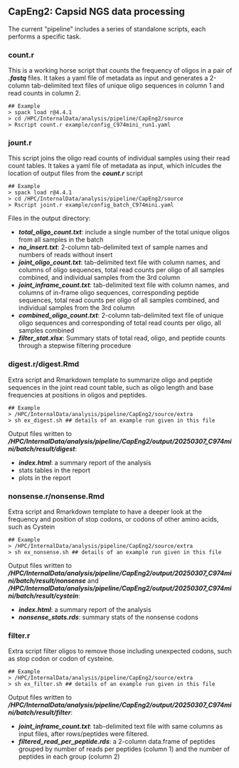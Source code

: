 ## CapEng2: Capsid NGS data processing

The current "pipeline" includes a series of standalone scripts, each performs a specific task.

### count.r

This is a working horse script that counts the frequency of oligos in a pair of ***.fastq*** files. It takes a yaml file of metadata as input and generates a 2-column tab-delimited text files of unique oligo sequences in column 1 and read counts in column 2.

```
## Example
> spack load r@4.4.1
> cd /HPC/InternalData/analysis/pipeline/CapEng2/source
> Rscript count.r example/config_C974mini_run1.yaml
```

### jount.r

This script joins the oligo read counts of individual samples using their read count tables. It takes a yaml file of metadata as input, which inlcudes the location of output files from the ***count.r*** script 

```
## Example
> spack load r@4.4.1
> cd /HPC/InternalData/analysis/pipeline/CapEng2/source
> Rscript joint.r example/config_batch_C974mini.yaml
```

Files in the output directory:

  - ***total_oligo_count.txt***: include a single number of the total unique oligos from all samples in the batch
  - ***no_insert.txt***: 2-column tab-delimited text of sample names and numbers of reads without insert
  - ***joint_oligo_count.txt***: tab-delimited text file with column names, and columns of oligo sequences, total read counts per oligo of all samples combined, and individual samples from the 3rd column 
  - ***joint_inframe_count.txt***: tab-delimited text file with column names, and columns of in-frame oligo sequences, corresponding peptide sequences, total read counts per oligo of all samples combined, and individual samples from the 3rd column 
  - ***combined_oligo_count.txt***: 2-column tab-delimited text file of unique oligo sequences and corresponding of total read counts per oligo, all samples combined
  - ***filter_stat.xlsx***: Summary stats of total read, oligo, and peptide counts through a stepwise filtering procedure

### digest.r/digest.Rmd

Extra script and Rmarkdown template to summarize oligo and peptide sequences in the joint read count table, such as oligo length and base frequencies at positions in oligos and peptides.

```
## Example
> /HPC/InternalData/analysis/pipeline/CapEng2/source/extra
> sh ex_digest.sh ## details of an example run given in this file
```

Output files written to ***/HPC/InternalData/analysis/pipeline/CapEng2/output/20250307_C974mini/batch/result/digest***:

- ***index.html***: a summary report of the analysis
- stats tables in the report
- plots in the report

### nonsense.r/nonsense.Rmd

Extra script and Rmarkdown template to have a deeper look at the frequency and position of stop codons, or codons of other amino acids, such as Cystein

```
## Example
> /HPC/InternalData/analysis/pipeline/CapEng2/source/extra
> sh ex_nonsense.sh ## details of an example run given in this file
```

Output files written to ***/HPC/InternalData/analysis/pipeline/CapEng2/output/20250307_C974mini/batch/result/nonsense*** and ***/HPC/InternalData/analysis/pipeline/CapEng2/output/20250307_C974mini/batch/result/cystein***:

- ***index.html***: a summary report of the analysis
- ***nonsense_stats.rds***: summary stats of the nonsense codons

### filter.r

Extra script filter oligos to remove those including unexpected codons, such as stop codon or codon of cysteine. 

```
## Example
> /HPC/InternalData/analysis/pipeline/CapEng2/source/extra
> sh ex_filter.sh ## details of an example run given in this file
```

Output files written to ***/HPC/InternalData/analysis/pipeline/CapEng2/output/20250307_C974mini/batch/result/filter***:

- ***joint_inframe_count.txt***: tab-delimited text file with same columns as input files, after rows/peptides were filtered.
- ***filtered_read_per_peptide.rds***: a 2-column data.frame of peptides grouped by number of reads per peptides (column 1) and the number of peptides in each group (column 2) 



